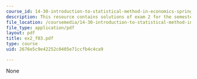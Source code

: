 ```yaml
---
course_id: 14-30-introduction-to-statistical-method-in-economics-spring-2006
description: This resource contains solutions of exam 2 for the semester, fall 2003.
file_location: /coursemedia/14-30-introduction-to-statistical-method-in-economics-spring-2006/2676e5c9e42252c0405e71ccfb4c4ca9_ex2_f03.pdf
file_type: application/pdf
layout: pdf
title: ex2_f03.pdf
type: course
uid: 2676e5c9e42252c0405e71ccfb4c4ca9

---
```

None